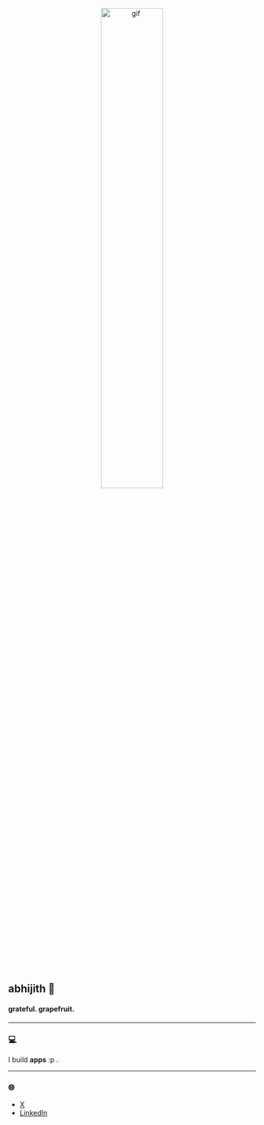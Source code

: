 <div align="center">

  <img src="https://github.com/user-attachments/assets/b27d7540-4516-4170-8e38-9211fc1c3f84" alt="gif" width="50%" style="max-width: 50%; height: auto;">

</div>

<h2>abhijith 👾</h2>

#### grateful. grapefruit.

---

### 💻 
I build **apps** :p .

---

### 🌐 
- [X](https://x.com/AJinnu)
- [LinkedIn](https://www.linkedin.com/in/abhijithjinnu/)
